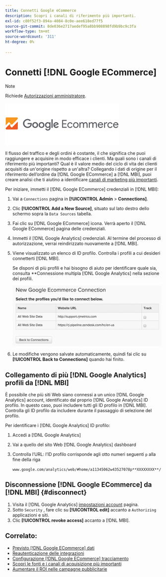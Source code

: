 ```yaml
---
title: Connetti Google eCommerce
description: Scopri i canali di riferimento più importanti.
exl-id: c80f52f3-894a-4084-8c0e-aee618ed77f5
source-git-commit: 8de036e2717aedef95a8bb908898fd9b9bc9c3fa
workflow-type: tm+mt
source-wordcount: '311'
ht-degree: 0%

---
```


# Connetti [!DNL Google ECommerce]

>[!NOTE]
>
>Richiede [Autorizzazioni amministratore](../../../administrator/user-management/user-management.md).

![](../../../assets/google-ecommerce-logo.png)

Il flusso del traffico e degli ordini è costante, il che significa che puoi raggiungere e acquisire in modo efficace i clienti. Ma quali sono i canali di riferimento più importanti? Qual è il valore medio del ciclo di vita dei clienti acquisiti da un&#39;origine rispetto a un&#39;altra? Collegando i dati di origine per il riferimento dell’ordine da [!DNL Google ECommerce] a [!DNL MBI], puoi creare analisi che ti aiutino a identificare [canali di marketing più importanti](../../../data-analyst/analysis/most-value-source-channel.md).

Per iniziare, immetti il [!DNL Google ECommerce] credenziali in [!DNL MBI]:

1. Vai a `Connections` pagina in **[!UICONTROL Admin** > **Connections]**.
1. Clic **[!UICONTROL Add a New Source]**, situato sul lato destro dello schermo sopra la `Data Sources` tabella.
1. Fai clic su [!DNL Google ECommerce] icona. Verrà aperto il [!DNL Google ECommerce] pagina delle credenziali.
1. Immetti il [!DNL Google Analytics] credenziali. Al termine del processo di autorizzazione, verrai reindirizzato nuovamente a [!DNL MBI].
1. Viene visualizzato un elenco di ID profilo. Controlla i profili a cui desideri connetterti [!DNL MBI].

   Se disponi di più profili e hai bisogno di aiuto per identificare quale sia, consulta **Connessione multipla [!DNL Google Analytics] nella sezione dei profili.

   ![](../../../assets/conn-mult-ga-profiles.png)<!--{: width="500"}-->

1. Le modifiche vengono salvate automaticamente, quindi fai clic su **[!UICONTROL Back to Connections]** quando hai finito.

## Collegamento di più [!DNL Google Analytics] profili da [!DNL MBI]

È possibile che più siti Web siano connessi a un unico [!DNL Google Analytics] account, identificato dal proprio [!DNL Google Analytics] ID profilo. In questo caso, puoi includere tutti gli ID profilo in [!DNL MBI]. Controlla gli ID profilo da includere durante il passaggio di selezione del profilo.

Per identificare i [!DNL Google Analytics] ID profilo:

1. Accedi a [!DNL Google Analytics]
1. Vai a quello del sito Web [!DNL Google Analytics] dashboard
1. Controlla l’URL: l’ID profilo corrisponde agli otto numeri seguenti `p` alla fine della riga

   `www.google.com/analytics/web/#home/a11345062w43527078p**XXXXXXXX**/`

## Disconnessione [!DNL Google ECommerce] da [!DNL MBI] {#disconnect}

1. Visita il [!DNL Google Analytics] [impostazioni account](https://www.google.com/account/about/?hl=en) pagina.
1. Sotto `Security` , fare clic su **[!UICONTROL edit]** accanto a `Authorizing` applicazioni e siti.
1. Clic **[!UICONTROL revoke access]** accanto a [!DNL MBI].

## Correlato:

* [Previsto [!DNL Google ECommerce] dati](../integrations/google-ecommerce-data.md)
* [Reautenticazione delle integrazioni](https://experienceleague.adobe.com/docs/commerce-knowledge-base/kb/how-to/mbi-reauthenticating-integrations.html?lang=en)
* [Configurazione [!DNL Google ECommerce] tracciamento](https://support.google.com/analytics/answer/1009612?hl=en)
* [Scopri le fonti e i canali di acquisizione più importanti](../../analysis/most-value-source-channel.md)
* [Aumentare il ROI nelle campagne pubblicitarie](../../analysis/roi-ad-camp.md)
